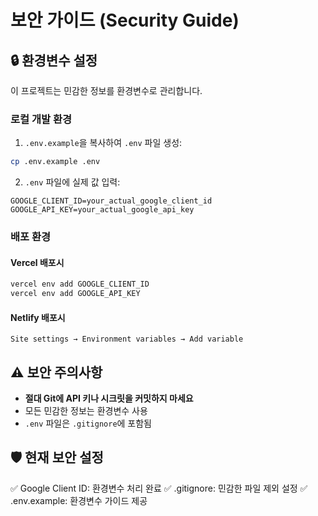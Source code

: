 # 보안 가이드 (Security Guide)

## 🔒 환경변수 설정

이 프로젝트는 민감한 정보를 환경변수로 관리합니다.

### 로컬 개발 환경

1. `.env.example`을 복사하여 `.env` 파일 생성:
```bash
cp .env.example .env
```

2. `.env` 파일에 실제 값 입력:
```env
GOOGLE_CLIENT_ID=your_actual_google_client_id
GOOGLE_API_KEY=your_actual_google_api_key
```

### 배포 환경

#### Vercel 배포시
```bash
vercel env add GOOGLE_CLIENT_ID
vercel env add GOOGLE_API_KEY
```

#### Netlify 배포시
```
Site settings → Environment variables → Add variable
```

## ⚠️ 보안 주의사항

- **절대 Git에 API 키나 시크릿을 커밋하지 마세요**
- 모든 민감한 정보는 환경변수 사용
- `.env` 파일은 `.gitignore`에 포함됨

## 🛡️ 현재 보안 설정

✅ Google Client ID: 환경변수 처리 완료
✅ .gitignore: 민감한 파일 제외 설정
✅ .env.example: 환경변수 가이드 제공
